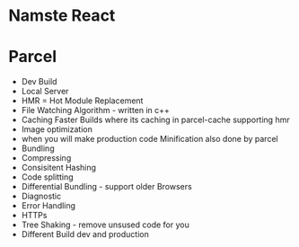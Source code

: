 # Namste React

# Parcel

- Dev Build
- Local Server
- HMR = Hot Module Replacement
- File Watching Algorithm - written in c++
- Caching Faster Builds where its caching in parcel-cache supporting hmr
- Image optimization
- when you will make production code Minification also done by parcel
- Bundling
- Compressing
- Consisitent Hashing
- Code splitting
- Differential Bundling - support older Browsers
- Diagnostic
- Error Handling
- HTTPs
- Tree Shaking - remove unsused code for you
- Different Build dev and production
